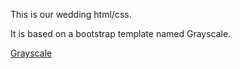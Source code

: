 This is our wedding html/css.

It is based on a bootstrap template named Grayscale.

[Grayscale](http://startbootstrap.com/template-overviews/grayscale/)
